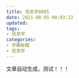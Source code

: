 ```yaml
---
title: 信息学0805
date: 2021-08-05 00:03:22
updated:
tags:
- 信息学
categories:
- 学霸秘籍
- 信息学
---
```


文章自动生成，测试！！！
